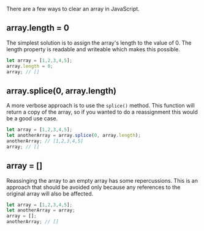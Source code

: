There are a few ways to clear an array in JavaScript.

## array.length = 0

The simplest solution is to assign the array's length to the value of 0.
The length property is readable and writeable which makes this possible.

```javascript
let array = [1,2,3,4,5];
array.length = 0;
array; // []
```

## array.splice(0, array.length)

A more verbose approach is to use the `splice()` method.
This function will return a copy of the array, so if you wanted to do a reassignment this would be a good use case.

```javascript
let array = [1,2,3,4,5];
let anotherArray = array.splice(0, array.length);
anotherArray; // [1,2,3,4,5]
array; // []
```

## array = []

Reassinging the array to an empty array has some repercussions.
This is an approach that should be avoided only because any references to the original array will also be affected.

```javascript
let array = [1,2,3,4,5];
let anotherArray = array;
array = [];
anotherArray; // []
```